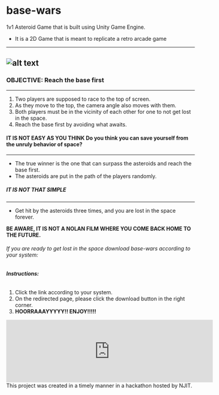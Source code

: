 # base-wars
1v1 Asteroid Game that is built using Unity Game Engine.

* It is a 2D Game that is meant to replicate a retro arcade game
-------------------
![alt text](https://learnlearn.uk/scratch/wp-content/uploads/sites/7/2021/11/Space-race-thumbnail.png)
----------------

### **OBJECTIVE: Reach the base first**
---------------------------------------
1. Two players are supposed to race to the top of screen.
2. As they move to the top, the camera angle also moves with them.
3. Both players must be in the vicinity of each other for one to not get lost in the space.
4. Reach the base first by avoiding what awaits.

#### **IT IS NOT EASY AS YOU THINK** Do you think you can save yourself from the unruly behavior of space?
-----------------
* The true winner is the one that can surpass the asteroids and reach the base first.
* The asteroids are put in the path of the players randomly.

##### **IT IS NOT THAT SIMPLE**
----------------------------------------
* Get hit by the asteroids three times, and you are lost in the space forever.

**BE AWARE, IT IS NOT A NOLAN FILM WHERE YOU COME BACK HOME TO THE FUTURE.**

###### If you are ready to get lost in the space download base-wars according to your system:

###### **Instructions:**
1. Click the link according to your system.
2. On the redirected page, please click the download button in the right corner.
3. **HOORRAAAYYYYY!! ENJOY!!!!!**

<div>
   <iframe frameborder="0" 
      src="https://itch.io/embed/2371862" 
      width="552" 
      height="167">
      <a href="https://wildwolf03.itch.io/base-wars">Base-Wars by WildWolf03</a>
   </iframe>
</div>
This project was created in a timely manner in a hackathon hosted by NJIT.
